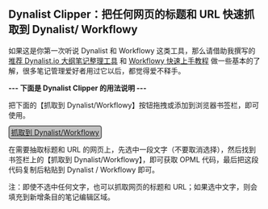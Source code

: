 ## Dynalist Clipper：把任何网页的标题和 URL 快速抓取到 Dynalist/ Workflowy

如果这是你第一次听说 Dynalist 和 Workflowy 这类工具，那么请借助我撰写的 [推荐 Dynalist.io 大纲笔记整理工具](https://www.zhihu.com/question/20491194/answer/87957399) 和 [Workflowy 快速上手教程](https://zhuanlan.zhihu.com/p/26824614) 做一些基本的了解，很多笔记管理爱好者用过它以后，都觉得爱不释手。

**--- 下面是 Dynalist Clipper 的用法说明 ---**

把下面的【抓取到 Dynalist/Workflowy】按钮拖拽或添加到浏览器书签栏，即可使用。

<div>
<p><a id="bookmarklet" style="border:2px solid dimgray;border-radius:5px;padding:3px;background-color:silver;" href="javascript:void%20function(){(function(){function%20e(e){var%20o=e.replace(/%26/g,%22%26amp;amp;%22).replace(/%3C/g,%22%26amp;lt;%22).replace(/%3E/g,%22%26amp;gt;%22).replace(/%22/g,%22%26quot;%22).replace(/(\n)/g,%22%26%2310;%22);return%20o}var%20o=%22https://workflowy.com/%23%22,t=e(document.title),n=e(location.href)+%22%20%22,l=e(window.getSelection().toString()),r=l.search(/[.;:%3F!。；：？！\r\n]/),i=l.substring(0,r+1),a=location.href.indexOf(%22workflowy.com/%23%22),c=!!window.chrome;if(-1!==a)var%20t=%22%26lt;i%26gt;参见%26quot;%22+t.replace(/%20-%20WorkFlowy$/,%22%22)+%22%26quot;%26lt;/i%26gt;%22;var%20u='%3C%3Fxml%20version=%221.0%22%3F%3E%3Copml%20version=%222.0%22%3E%20%20%3Chead%3E%20%20%20%20%3CownerEmail%3Eusername%40workflowy.com%3C/ownerEmail%3E%20%20%3C/head%3E%20%20%3Cbody%3E%20%20%20%20%3Coutline%20text=%22'+i+'%22%20%3E%20%20%20%20%20%20%3Coutline%20text=%22关注的重点%22%20_note=%22'+l+'%22%20/%3E%20%20%20%20%20%20%3Coutline%20text=%22关注的理由%22%20_note=%22我为何会收藏这个网址？%22%20/%3E%20%20%20%20%20%20%3Coutline%20text=%22传送门%22%20%3E%20%20%20%20%20%20%20%20%3Coutline%20text=%22'+t+'%22%20_note=%22'+n+'%22%20/%3E%3C/outline%3E%20%20%20%20%3C/outline%3E%20%20%3C/body%3E%3C/opml%3E';if(c%26%26u.length%3E2e3)window.open(%22%22+o+%22/%3Fq=%22+encodeURIComponent(u));else{var%20m=prompt(%22%20%20请复制下列文字%20(Ctrl%20+%20C)%20或%20(Cmd%20+%20C)%20\n\n%20%20并打开%20Workflowy%20页签粘贴为新的笔记条目\n%22,u);if(null===m)return;-1!==a%26%26(location.href=o)}})()}();">抓取到 Dynalist/Workflowy</a></p>
</div>

在需要抽取标题和 URL 的网页上，先选中一段文字（不要取消选择），然后找到书签栏上的【抓取到 Dynalist/Workflowy】，即可获取 OPML 代码，最后把这段代码复制后粘贴到 Dynalist / Workflowy 即可。

注：即使不选中任何文字，也可以抓取网页的标题和 URL；如果选中文字，则会填充到新增条目的笔记编辑区域。
